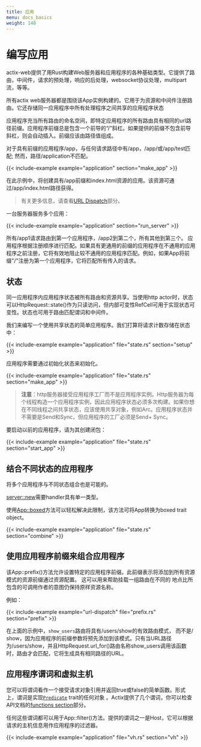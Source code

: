 ```yaml
---
title: 应用
menu: docs_basics
weight: 140
---
```


# 编写应用

actix-web提供了用Rust构建Web服务器和应用程序的各种基础类型。它提供了路由，中间件，请求的预处理，响应的后处理，websocket协议处理，multipart流，等等。

所有actix web服务器都是围绕该App实例构建的。它用于为资源和中间件注册路由。它还存储同一应用程序中所有处理程序之间共享的应用程序状态

应用程序充当所有路由的命名空间，即特定应用程序的所有路由具有相同的url路径前缀。应用程序前缀总是包含一个前导的“/”斜杠。如果提供的前缀不包含前导斜杠，则会自动插入。前缀应该由路径值组成。

对于具有前缀的应用程序/app，与任何请求路径中有/app，/app/或/app/test匹配; 然而，路径/application不匹配。

{{< include-example example="application" section="make_app" >}}

在此示例中，将创建具有/app前缀和index.html资源的应用。该资源可通过/app/index.html路径获得。

>有关更多信息，请查看[URL Dispatch](../url-dispatch)部分。


一台服务器服务多个应用：

{{< include-example example="application" section="run_server" >}}

所有/app1请求路由到第一个应用程序，/app2到第二个，所有其他到第三个。 应用程序根据注册顺序进行匹配。如果具有更通用的前缀的应用程序在不通用的应用程序之前注册，它将有效地阻止较不通用的应用程序匹配。例如，如果App将前缀"/"注册为第一个应用程序，它将匹配所有传入的请求。

## 状态

同一应用程序内应用程序状态被所有路由和资源共享。当使用http actor时，状态可以HttpRequest::state()作为只读访问，但内部可变性RefCell可用于实现状态可变性。状态也可用于路由匹配谓词和中间件。

我们来编写一个使用共享状态的简单应用程序。我们打算将请求计数存储在状态中：

{{< include-example example="application" file="state.rs" section="setup" >}}

应用程序需要通过初始化状态来初始化。

{{< include-example example="application" file="state.rs" section="make_app" >}}

> **注意**：http服务器接受应用程序工厂而不是应用程序实例。Http服务器为每个线程构造一个应用程序实例，因此应用程序状态必须多次构建。如果你想在不同线程之间共享状态，应该使用共享对象，例如Arc。应用程序状态并不需要是Send和Sync，但应用程序的工厂必须是Send+ Sync。

要启动以前的应用程序，请为其创建闭包：

{{< include-example example="application" file="state.rs" section="start_app" >}}

## 结合不同状态的应用程序 

将多个应用程序与不同状态组合也是可能的。

[server::new](https://docs.rs/actix-web/*/actix_web/server/fn.new.html)需要handler具有单一类型。

使用[App::boxed](https://docs.rs/actix-web/*/actix_web/struct.App.html#method.boxed)方法可以轻松解决此限制，该方法可将App转换为boxed trait object。

{{< include-example example="application" file="state.rs" section="combine" >}}

## 使用应用程序前缀来组合应用程序

该App::prefix()方法允许设置特定的应用程序前缀。此前缀表示将添加到所有资源模式的资源前缀通过资源配置。 这可以用来帮助挂载一组路由在不同的
地点比所包含的可调用作者的意图仍保持原样资源名称。

例如：

{{< include-example example="url-dispatch" file="prefix.rs" section="prefix" >}}

在上面的示例中，`show_users`路由将具有/users/show的有效路由模式， 而不是/ show，因为应用程序的前缀参数将预先添加到该模式。只有当URL路径为/users/show，并且HttpRequest.url_for()路由名称show_users调用该函数时，路由才会匹配，它将生成具有相同路径的URL。

## 应用程序谓词和虚拟主机

您可以将谓词看作一个接受请求对象引用并返回true或false的简单函数。形式上，谓词是实现[`Predicate`](https://docs.rs/actix-web/0.6.10/actix_web/pred/trait.Predicate.html) trait的任何对象 。Actix提供了几个谓词，你可以检查 API文档的[functions section](https://docs.rs/actix-web/0.6.10/actix_web/pred/index.html#functions)部分。

任何这些谓词都可以用于App::filter()方法。提供的谓词之一是Host，它可以根据请求的主机信息用作应用程序的过滤器。

{{< include-example example="application" file="vh.rs" section="vh" >}}
